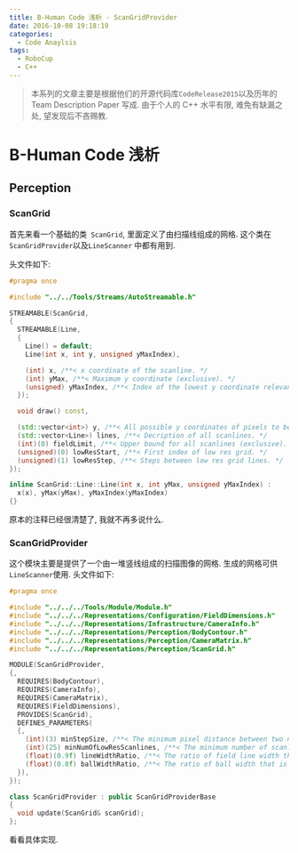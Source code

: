 ```yaml
---
title: B-Human Code 浅析 - ScanGridProvider
date: 2016-10-08 19:18:19
categories:
  - Code Anaylsis
tags:
  - RoboCup
  - C++
---
```


> 本系列的文章主要是根据他们的开源代码库`CodeRelease2015`以及历年的 Team Description Paper 写成. 由于个人的 C++ 水平有限, 难免有缺漏之处, 望发现后不吝赐教.

# B-Human Code 浅析

## Perception

### ScanGrid

首先来看一个基础的类` ScanGrid`, 里面定义了由扫描线组成的网格. 这个类在`ScanGridProvider`以及`LineScanner` 中都有用到. 

<!-- more -->

头文件如下:

```C++
#pragma once

#include "../../Tools/Streams/AutoStreamable.h"

STREAMABLE(ScanGrid,
{
  STREAMABLE(Line,
  {
    Line() = default;
    Line(int x, int y, unsigned yMaxIndex),

    (int) x, /**< x coordinate of the scanline. */
    (int) yMax, /**< Maximum y coordinate (exclusive). */
    (unsigned) yMaxIndex, /**< Index of the lowest y coordinate relevant for this scanline. */
  });

  void draw() const,

  (std::vector<int>) y, /**< All possible y coordinates of pixels to be scanned. */
  (std::vector<Line>) lines, /**< Decription of all scanlines. */
  (int)(0) fieldLimit, /**< Upper bound for all scanlines (exclusive). */
  (unsigned)(0) lowResStart, /**< First index of low res grid. */
  (unsigned)(1) lowResStep, /**< Steps between low res grid lines. */
});

inline ScanGrid::Line::Line(int x, int yMax, unsigned yMaxIndex) :
  x(x), yMax(yMax), yMaxIndex(yMaxIndex)
{}

```

原本的注释已经很清楚了, 我就不再多说什么.

### ScanGridProvider

这个模块主要是提供了一个由一堆竖线组成的扫描图像的网格. 生成的网格可供`LineScanner`使用. 头文件如下:

```C++
#pragma once

#include "../../../Tools/Module/Module.h"
#include "../../../Representations/Configuration/FieldDimensions.h"
#include "../../../Representations/Infrastructure/CameraInfo.h"
#include "../../../Representations/Perception/BodyContour.h"
#include "../../../Representations/Perception/CameraMatrix.h"
#include "../../../Representations/Perception/ScanGrid.h"

MODULE(ScanGridProvider,
{,
  REQUIRES(BodyContour),
  REQUIRES(CameraInfo),
  REQUIRES(CameraMatrix),
  REQUIRES(FieldDimensions),
  PROVIDES(ScanGrid),
  DEFINES_PARAMETERS(
  {,
    (int)(3) minStepSize, /**< The minimum pixel distance between two neigboring scanlines. */
    (int)(25) minNumOfLowResScanlines, /**< The minimum number of scanlines for low resolution. */
    (float)(0.9f) lineWidthRatio, /**< The ratio of field line width that is sampled when scanning the image. */
    (float)(0.8f) ballWidthRatio, /**< The ratio of ball width that is sampled when scanning the image. */
  }),
});

class ScanGridProvider : public ScanGridProviderBase
{
  void update(ScanGrid& scanGrid);
};

```

看看具体实现.